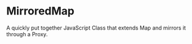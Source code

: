 # MirroredMap
A quickly put together JavaScript Class that extends Map and mirrors it through a Proxy.
